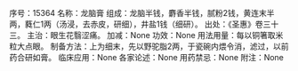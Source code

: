 序号：15364
名称：龙脑膏
组成：龙脑半钱，麝香半钱，腻粉2钱，黄连末半两，蕤仁1两（汤浸，去赤皮，研细），井盐1钱（细研）。
出处：《圣惠》卷三十三。
主治：眼生花翳涩痛。
加减：None
功效：None
用法用量：每以铜箸取米粒大点眼。
制备方法：上为细末，先以野驼脂2两，于瓷碗内煨令消，滤过，以前药合研如膏。
临床应用：None
各家论述：None
用药禁忌：None
附注：None
